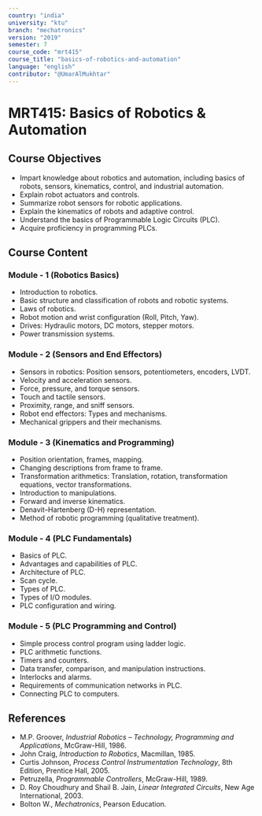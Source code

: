 ```yaml
---
country: "india"
university: "ktu"
branch: "mechatronics"
version: "2019"
semester: 7
course_code: "mrt415"
course_title: "basics-of-robotics-and-automation"
language: "english"
contributor: "@UmarAlMukhtar"
---
```


# MRT415: Basics of Robotics & Automation  

## Course Objectives

- Impart knowledge about robotics and automation, including basics of robots, sensors, kinematics, control, and industrial automation.  
- Explain robot actuators and controls.  
- Summarize robot sensors for robotic applications.  
- Explain the kinematics of robots and adaptive control.  
- Understand the basics of Programmable Logic Circuits (PLC).  
- Acquire proficiency in programming PLCs.  

## Course Content  

### Module - 1 (Robotics Basics)  

- Introduction to robotics.  
- Basic structure and classification of robots and robotic systems.  
- Laws of robotics.  
- Robot motion and wrist configuration (Roll, Pitch, Yaw).  
- Drives: Hydraulic motors, DC motors, stepper motors.  
- Power transmission systems.  

### Module - 2 (Sensors and End Effectors)  

- Sensors in robotics: Position sensors, potentiometers, encoders, LVDT.  
- Velocity and acceleration sensors.  
- Force, pressure, and torque sensors.  
- Touch and tactile sensors.  
- Proximity, range, and sniff sensors.  
- Robot end effectors: Types and mechanisms.  
- Mechanical grippers and their mechanisms.  

### Module - 3 (Kinematics and Programming)  

- Position orientation, frames, mapping.  
- Changing descriptions from frame to frame.  
- Transformation arithmetics: Translation, rotation, transformation equations, vector transformations.  
- Introduction to manipulations.  
- Forward and inverse kinematics.  
- Denavit–Hartenberg (D-H) representation.  
- Method of robotic programming (qualitative treatment).  

### Module - 4 (PLC Fundamentals)  

- Basics of PLC.  
- Advantages and capabilities of PLC.  
- Architecture of PLC.  
- Scan cycle.  
- Types of PLC.  
- Types of I/O modules.  
- PLC configuration and wiring.  

### Module - 5 (PLC Programming and Control)  

- Simple process control program using ladder logic.  
- PLC arithmetic functions.  
- Timers and counters.  
- Data transfer, comparison, and manipulation instructions.  
- Interlocks and alarms.  
- Requirements of communication networks in PLC.  
- Connecting PLC to computers.  

## References  

- M.P. Groover, *Industrial Robotics – Technology, Programming and Applications*, McGraw-Hill, 1986.  
- John Craig, *Introduction to Robotics*, Macmillan, 1985.  
- Curtis Johnson, *Process Control Instrumentation Technology*, 8th Edition, Prentice Hall, 2005.  
- Petruzella, *Programmable Controllers*, McGraw-Hill, 1989.  
- D. Roy Choudhury and Shail B. Jain, *Linear Integrated Circuits*, New Age International, 2003.  
- Bolton W., *Mechatronics*, Pearson Education.  
